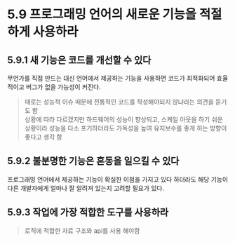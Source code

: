 # 5.9 프로그래밍 언어의 새로운 기능을 적절하게 사용하라

## 5.9.1 새 기능은 코드를 개선할 수 있다

무언가를 직접 만드는 대신 언어에서 제공하는 기능을 사용하면 코드가 최적화되어 효율적이고 버그가 없을 가능성이 커진다.

> 때로는 성능적 이슈 때문에 전통적인 코드를 작성해야되지 않냐라는 의견을 듣기도 함  
> 상황에 따라 다르겠지만 하드웨어의 성능이 향상되고, 스케일 아웃을 하기 쉬운 상황이라 성능을 다소 포기하더라도 가독성을 높여 유지보수를 좋게 하는 방향이 좋다고 생각 함  

## 5.9.2 불분명한 기능은 혼동을 일으킬 수 있다

프로그래밍 언어에서 제공하는 기능이 확실한 이점을 가지고 있다 하더라도 해당 기능이 다른 개발자에게 얼마나 잘 알려져 있는지 고려할 필요가 있다.

## 5.9.3 작업에 가장 적합한 도구를 사용하라

> 로직에 적합한 자료 구조와 api를 사용 해야함  
